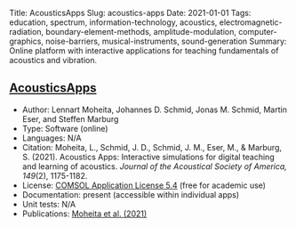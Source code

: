 Title: AcousticsApps
Slug: acoustics-apps
Date: 2021-01-01
Tags: education, spectrum, information-technology, acoustics, electromagnetic-radiation, boundary-element-methods, amplitude-modulation, computer-graphics, noise-barriers, musical-instruments, sound-generation
Summary: Online platform with interactive applications for teaching fundamentals of acoustics and vibration.

## [AcousticsApps](http://www.apps.vib.mw.tum.de/)

* Author:  Lennart Moheita, Johannes D. Schmid, Jonas M. Schmid, Martin Eser, and Steffen Marburg
* Type: Software (online)
* Languages: N/A
* Citation: Moheita, L., Schmid, J. D., Schmid, J. M., Eser, M., & Marburg, S. (2021). Acoustics Apps: Interactive simulations for digital teaching and learning of acoustics. *Journal of the Acoustical Society of America, 149*(2), 1175-1182.
* License: [COMSOL Application License 5.4](https://www.comsol.com/sla) (free for academic use)
* Documentation: present (accessible within individual apps)
* Unit tests: N/A
* Publications: [Moheita et al. (2021)](https://doi.org/10.1121/10.0003438)
